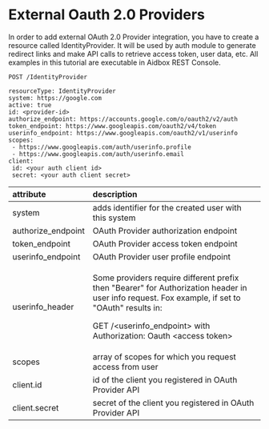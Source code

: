 # External Oauth 2.0 Providers

In order to add external OAuth 2.0 Provider integration, you have to create a resource called IdentityProvider. It will be used by auth module to generate redirect links and make API calls to retrieve access token, user data, etc. All examples in this tutorial are executable in Aidbox REST Console.

```text
POST /IdentityProvider

resourceType: IdentityProvider
system: https://google.com
active: true
id: <provider-id>
authorize_endpoint: https://accounts.google.com/o/oauth2/v2/auth
token_endpoint: https://www.googleapis.com/oauth2/v4/token
userinfo_endpoint: https://www.googleapis.com/oauth2/v1/userinfo
scopes:
 - https://www.googleapis.com/auth/userinfo.profile
 - https://www.googleapis.com/auth/userinfo.email
client:
 id: <your auth client id>
 secret: <your auth client secret>
```

<table>
  <thead>
    <tr>
      <th style="text-align:left">attribute</th>
      <th style="text-align:left">description</th>
    </tr>
  </thead>
  <tbody>
    <tr>
      <td style="text-align:left">system</td>
      <td style="text-align:left">adds identifier for the created user with this system</td>
    </tr>
    <tr>
      <td style="text-align:left">authorize_endpoint</td>
      <td style="text-align:left">OAuth Provider authorization endpoint</td>
    </tr>
    <tr>
      <td style="text-align:left">token_endpoint</td>
      <td style="text-align:left">OAuth Provider access token endpoint</td>
    </tr>
    <tr>
      <td style="text-align:left">userinfo_endpoint</td>
      <td style="text-align:left">OAuth Provider user profile endpoint</td>
    </tr>
    <tr>
      <td style="text-align:left">userinfo_header</td>
      <td style="text-align:left">
        <p>Some providers require different prefix then &quot;Bearer&quot; for Authorization
          header in user info request. Fox example, if set to &quot;OAuth&quot; results
          in:</p>
        <p>GET /&lt;userinfo_endpoint&gt; with Authorization: Oauth &lt;access token&gt;</p>
      </td>
    </tr>
    <tr>
      <td style="text-align:left">scopes</td>
      <td style="text-align:left">array of scopes for which you request access from user</td>
    </tr>
    <tr>
      <td style="text-align:left">client.id</td>
      <td style="text-align:left">id of the client you registered in OAuth Provider API</td>
    </tr>
    <tr>
      <td style="text-align:left">client.secret</td>
      <td style="text-align:left">secret of the client you registered in OAuth Provider API</td>
    </tr>
  </tbody>
</table>

